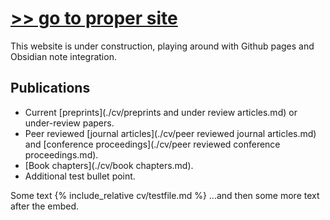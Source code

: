 # [>> go to proper site](https://www.katestorrs.com)
This website is under construction, playing around with Github pages and Obsidian note integration.

## Publications
- Current [preprints](./cv/preprints and under review articles.md) or under-review papers.
- Peer reviewed [journal articles](./cv/peer reviewed journal articles.md) and [conference proceedings](./cv/peer reviewed conference proceedings.md).
- [Book chapters](./cv/book chapters.md).
- Additional test bullet point.

Some text
{% include_relative cv/testfile.md %}
...and then some more text after the embed.
